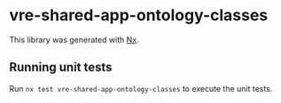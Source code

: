 # vre-shared-app-ontology-classes

This library was generated with [Nx](https://nx.dev).


## Running unit tests

Run `nx test vre-shared-app-ontology-classes` to execute the unit tests.

